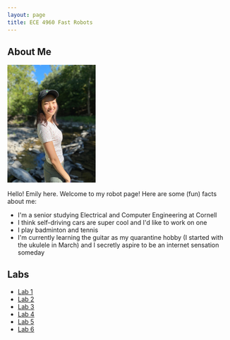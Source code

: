 ```yaml
---
layout: page
title: ECE 4960 Fast Robots
---
```


## About Me
<img src ="images/profile.jpg" width = "200">

Hello! Emily here.  Welcome to my robot page!  Here are some (fun) facts about me: 

* I'm a senior studying Electrical and Computer Engineering at Cornell
* I think self-driving cars are super cool and I'd like to work on one 
* I play badminton and tennis 
* I'm currently learning the guitar as my quarantine hobby (I started with the ukulele in March) and I secretly aspire to be an internet sensation someday

## Labs 
* [Lab 1](lab1.md)
* [Lab 2](lab2.md)
* [Lab 3](lab3.md)
* [Lab 4](lab4.md)
* [Lab 5](lab5.md)
* [Lab 6](lab6.md)










